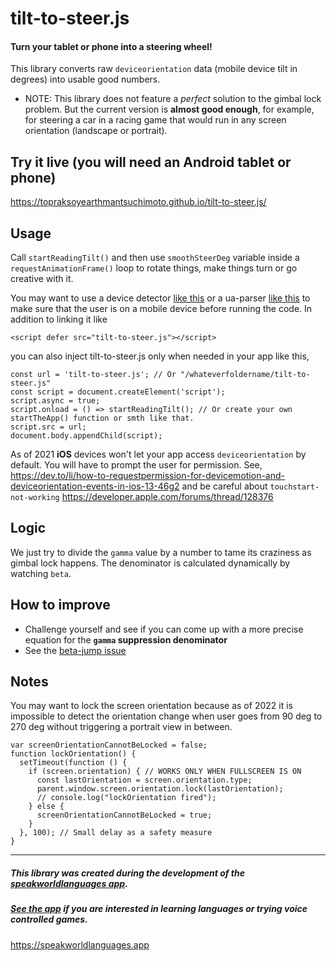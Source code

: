 # tilt-to-steer.js
#### Turn your tablet or phone into a steering wheel!
This library converts raw `deviceorientation` data (mobile device tilt in degrees) into usable good numbers.

- NOTE: This library does not feature a *perfect* solution to the gimbal lock problem. But the current version is **almost good enough**, for example, for steering a car in a racing game that would run in any screen orientation (landscape or portrait).

## **Try it live** (you will need an Android tablet or phone)

https://topraksoyearthmantsuchimoto.github.io/tilt-to-steer.js/

## Usage
Call `startReadingTilt()` and then use `smoothSteerDeg` variable inside a `requestAnimationFrame()` loop to rotate things, make things turn or go creative with it.  

You may want to use a device detector [like this](https://github.com/PoeHaH/devicedetector) or a ua-parser [like this](https://github.com/faisalman/ua-parser-js) to make sure that the user is on a mobile device before running the code.
In addition to linking it like

    <script defer src="tilt-to-steer.js"></script>

you can also inject tilt-to-steer.js only when needed in your app like this,

    const url = 'tilt-to-steer.js'; // Or "/whateverfoldername/tilt-to-steer.js"
    const script = document.createElement('script');
    script.async = true;
    script.onload = () => startReadingTilt(); // Or create your own startTheApp() function or smth like that.
    script.src = url;
    document.body.appendChild(script);

As of 2021 **iOS** devices won't let your app access `deviceorientation` by default.
You will have to prompt the user for permission.
See,
https://dev.to/li/how-to-requestpermission-for-devicemotion-and-deviceorientation-events-in-ios-13-46g2
and be careful about `touchstart-not-working`
https://developer.apple.com/forums/thread/128376

## Logic
We just try to divide the `gamma` value by a number to tame its craziness as gimbal lock happens. The denominator is calculated dynamically by watching `beta`.

## How to improve
  - Challenge yourself and see if you can come up with a more precise equation for the __`gamma` suppression denominator__
  - See the [beta-jump issue](https://github.com/TopraksoyEarthmanTsuchimoto/tilt-to-steer.js/issues/2)

## Notes
You may want to lock the screen orientation because as of 2022 it is impossible to detect the orientation change when user goes from 90 deg to 270 deg without triggering a portrait view in between.
```
var screenOrientationCannotBeLocked = false;
function lockOrientation() {
  setTimeout(function () {
    if (screen.orientation) { // WORKS ONLY WHEN FULLSCREEN IS ON
      const lastOrientation = screen.orientation.type;
      parent.window.screen.orientation.lock(lastOrientation);
      // console.log("lockOrientation fired");
    } else {
      screenOrientationCannotBeLocked = true;
    }
  }, 100); // Small delay as a safety measure
}
```
___
##### This library was created during the development of the [speakworldlanguages app](https://github.com/speakworldlanguages).
##### [See the app](https://speakworldlanguages.app) if you are interested in learning languages or trying voice controlled games.
https://speakworldlanguages.app
